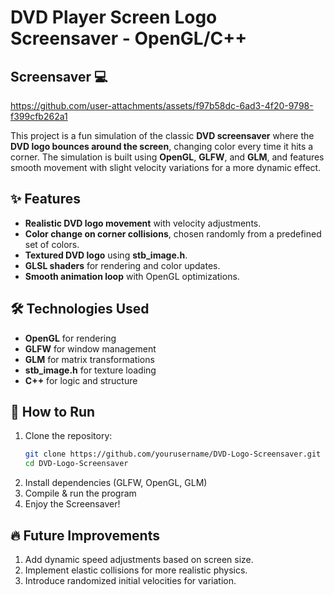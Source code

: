 # DVD Player Screen Logo Screensaver - OpenGL/C++

## Screensaver 💻
https://github.com/user-attachments/assets/f97b58dc-6ad3-4f20-9798-f399cfb262a1

This project is a fun simulation of the classic **DVD screensaver** where the **DVD logo bounces around the screen**, changing color every time it hits a corner. The simulation is built using **OpenGL**, **GLFW**, and **GLM**, and features smooth movement with slight velocity variations for a more dynamic effect.  

## ✨ Features  
- **Realistic DVD logo movement** with velocity adjustments.  
- **Color change on corner collisions**, chosen randomly from a predefined set of colors.  
- **Textured DVD logo** using **stb_image.h**.  
- **GLSL shaders** for rendering and color updates.  
- **Smooth animation loop** with OpenGL optimizations.  

## 🛠️ Technologies Used  
- **OpenGL** for rendering  
- **GLFW** for window management  
- **GLM** for matrix transformations  
- **stb_image.h** for texture loading  
- **C++** for logic and structure  

## 🚀 How to Run  
1. Clone the repository:  
   ```bash
   git clone https://github.com/yourusername/DVD-Logo-Screensaver.git
   cd DVD-Logo-Screensaver
2. Install dependencies (GLFW, OpenGL, GLM)
3. Compile & run the program
4. Enjoy the Screensaver!

## 🔥 Future Improvements
1. Add dynamic speed adjustments based on screen size.
2. Implement elastic collisions for more realistic physics.
3. Introduce randomized initial velocities for variation.
